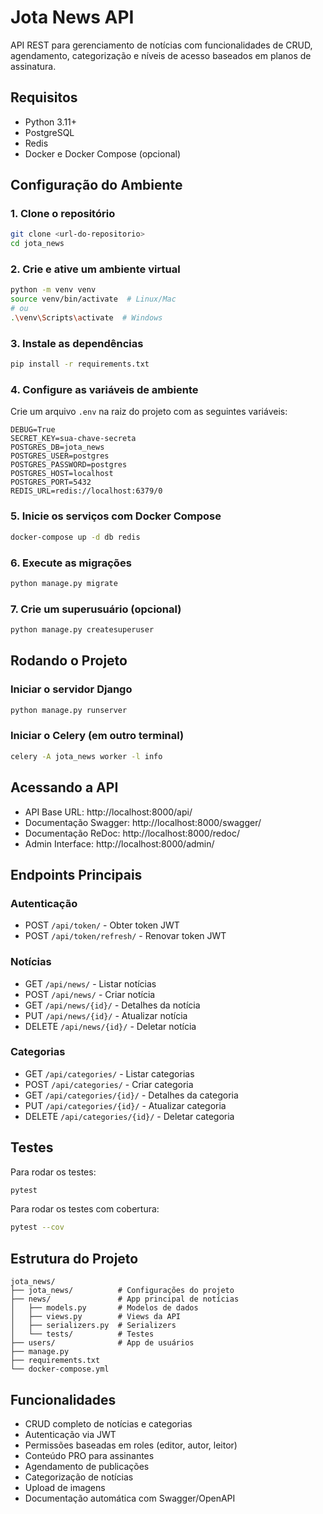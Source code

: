 # Jota News API

API REST para gerenciamento de notícias com funcionalidades de CRUD, agendamento, categorização e níveis de acesso baseados em planos de assinatura.

## Requisitos

- Python 3.11+
- PostgreSQL
- Redis
- Docker e Docker Compose (opcional)

## Configuração do Ambiente

### 1. Clone o repositório
```bash
git clone <url-do-repositorio>
cd jota_news
```

### 2. Crie e ative um ambiente virtual
```bash
python -m venv venv
source venv/bin/activate  # Linux/Mac
# ou
.\venv\Scripts\activate  # Windows
```

### 3. Instale as dependências
```bash
pip install -r requirements.txt
```

### 4. Configure as variáveis de ambiente
Crie um arquivo `.env` na raiz do projeto com as seguintes variáveis:
```env
DEBUG=True
SECRET_KEY=sua-chave-secreta
POSTGRES_DB=jota_news
POSTGRES_USER=postgres
POSTGRES_PASSWORD=postgres
POSTGRES_HOST=localhost
POSTGRES_PORT=5432
REDIS_URL=redis://localhost:6379/0
```

### 5. Inicie os serviços com Docker Compose
```bash
docker-compose up -d db redis
```

### 6. Execute as migrações
```bash
python manage.py migrate
```

### 7. Crie um superusuário (opcional)
```bash
python manage.py createsuperuser
```

## Rodando o Projeto

### Iniciar o servidor Django
```bash
python manage.py runserver
```

### Iniciar o Celery (em outro terminal)
```bash
celery -A jota_news worker -l info
```

## Acessando a API

- API Base URL: http://localhost:8000/api/
- Documentação Swagger: http://localhost:8000/swagger/
- Documentação ReDoc: http://localhost:8000/redoc/
- Admin Interface: http://localhost:8000/admin/

## Endpoints Principais

### Autenticação
- POST `/api/token/` - Obter token JWT
- POST `/api/token/refresh/` - Renovar token JWT

### Notícias
- GET `/api/news/` - Listar notícias
- POST `/api/news/` - Criar notícia
- GET `/api/news/{id}/` - Detalhes da notícia
- PUT `/api/news/{id}/` - Atualizar notícia
- DELETE `/api/news/{id}/` - Deletar notícia

### Categorias
- GET `/api/categories/` - Listar categorias
- POST `/api/categories/` - Criar categoria
- GET `/api/categories/{id}/` - Detalhes da categoria
- PUT `/api/categories/{id}/` - Atualizar categoria
- DELETE `/api/categories/{id}/` - Deletar categoria

## Testes

Para rodar os testes:
```bash
pytest
```

Para rodar os testes com cobertura:
```bash
pytest --cov
```

## Estrutura do Projeto

```
jota_news/
├── jota_news/          # Configurações do projeto
├── news/               # App principal de notícias
│   ├── models.py       # Modelos de dados
│   ├── views.py        # Views da API
│   ├── serializers.py  # Serializers
│   └── tests/          # Testes
├── users/              # App de usuários
├── manage.py
├── requirements.txt
└── docker-compose.yml
```

## Funcionalidades

- CRUD completo de notícias e categorias
- Autenticação via JWT
- Permissões baseadas em roles (editor, autor, leitor)
- Conteúdo PRO para assinantes
- Agendamento de publicações
- Categorização de notícias
- Upload de imagens
- Documentação automática com Swagger/OpenAPI
